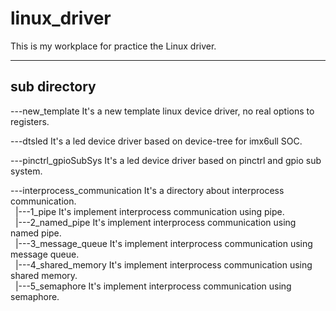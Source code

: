 # linux_driver
This is my workplace for practice the Linux driver.

***  

## sub directory

---new_template It's a new template linux device driver, no real options to registers.  

---dtsled	It's a led device driver based on device-tree for imx6ull SOC.  

---pinctrl_gpioSubSys It's a led device driver based on pinctrl and gpio sub system.  

---interprocess_communication	It's a directory about interprocess communication.  
&nbsp;&nbsp;|---1_pipe	It's implement interprocess communication using pipe.  
&nbsp;&nbsp;|---2_named_pipe	It's implement interprocess communication using named pipe.  
&nbsp;&nbsp;|---3_message_queue	It's implement interprocess communication using message queue.  
&nbsp;&nbsp;|---4_shared_memory It's implement interprocess communication using shared memory.  
&nbsp;&nbsp;|---5_semaphore     It's implement interprocess communication using semaphore.  
